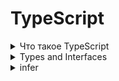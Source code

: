 # TypeScript

<details>

  <summary>Что такое TypeScript</summary>

_**TypeScript**_:  это язык программирования, который является расширением языка JavaScript, разработанный и поддерживаемый компанией Microsoft. TypeScript предоставляет статическую типизацию, что означает, что вы можете указывать типы переменных, параметров функций, возвращаемых значений и других элементов кода. Это помогает обнаруживать ошибки на этапе компиляции, что облегчает разработку и поддержку крупных приложений.

TypeScript компилируется в обычный JavaScript, поэтому его код может быть выполнен в любом современном браузере или на сервере, который поддерживает JavaScript.

_**Основные преимущества TypeScript**_:

_**Статическая типизация**_: Обнаружение ошибок на этапе компиляции и улучшение автодокументации кода.

_**Улучшенная поддержка IDE**_: TypeScript интегрирован с многими современными IDE, что упрощает разработку и рефакторинг кода.

_**Легкость масштабирования**_: Статическая типизация делает код более предсказуемым и легче поддерживаемым, особенно в крупных проектах.

_**Совместимость с JavaScript**_: TypeScript совместим с существующим JavaScript кодом, что позволяет постепенно внедрять его в проекты.

_**Расширенный функционал**_: TypeScript предлагает дополнительные возможности, такие как интерфейсы, перечисления, декораторы и т.д., что делает разработку более удобной и эффективной.

</details>

<details>

   <summary>Types and Interfaces</summary>

_**TypeScript**_:  типы и интерфейсы представляют собой способы определения формы данных, которые могут использоваться в коде.

TypeScript компилируется в обычный JavaScript, поэтому его код может быть выполнен в любом современном браузере или на сервере, который поддерживает JavaScript.

_**Типы (Types)**_:

 * Определяют набор возможных значений и операций, которые можно выполнить с переменной.
 * Позволяют задать конкретный тип данных для переменной (например, число, строка, булево значение и т. д.).
 * TypeScript может использовать типы для статической проверки типов во время компиляции кода.
 * Примеры:
```js
let age: number = 25;
let name: string = "John";
```
_**Интерфейсы (Interfaces)**_: 

* Определяют структуру или форму объекта и его членов (свойств и методов).
* Используются для описания формата объекта без определения его реализации.
* Позволяют создавать объекты, которые соответствуют определенной структуре.
* TypeScript проверяет, что объект соответствует интерфейсу во время компиляции.
* Пример:
```js
interface Person {
    name: string;
    age: number;
}

let person: Person = {
    name: "John",
    age: 25
};
```

_**Разница:**_: 

* Типы обычно используются для определения типов простых переменных или объектов, тогда как интерфейсы определяют структуру объекта.
* Интерфейсы могут быть расширены (extended), что позволяет создавать более сложные структуры данных, в то время как типы не могут.
* При работе с объектами часто предпочтительнее использовать интерфейсы, чтобы обеспечить более читаемый и понятный код. Типы чаще используются для работы с примитивными данными.
* В некоторых случаях, особенно при работе с библиотеками или фреймворками, интерфейсы могут быть более удобны, так как они могут расширяться и имплементироваться, обеспечивая более гибкую структуру кода.

</details>


<details>

  <summary>infer</summary>

_**infer**_:  В TypeScript ключевое слово infer используется в контексте обобщений (generics) для вывода типов. Это позволяет автоматически определить тип данных на основе переданных значений. Обычно infer используется внутри ключевого слова extends в обобщении.

_**Пример использования infer**_:
```js
type ExtractReturnType<T> = T extends (...args: any[]) => infer R ? R : never;

function exampleFunction(): string {
  return "Hello, TypeScript!";
}

type ResultType = ExtractReturnType<typeof exampleFunction>; // Тип ResultType будет string

```

В TypeScript ключевое слово infer используется в контексте обобщений (generics) для вывода типов. Это позволяет автоматически определить тип данных на основе переданных значений. Обычно infer используется внутри ключевого слова extends в обобщении.

Пример использования infer:

typescript
Copy code
type ExtractReturnType<T> = T extends (...args: any[]) => infer R ? R : never;

function exampleFunction(): string {
return "Hello, TypeScript!";
}

type ResultType = ExtractReturnType<typeof exampleFunction>; // Тип ResultType будет string
В приведенном выше примере ExtractReturnType - это обобщенный тип, который принимает функцию в качестве параметра (T). С использованием infer мы проверяем, является ли T функцией (через T extends (...args: any[]) => infer R). Если это так, то тип R (возвращаемый тип функции) присваивается типу ResultType.

Таким образом, ResultType станет типом возвращаемого значения функции exampleFunction, в данном случае - string.
</details>



